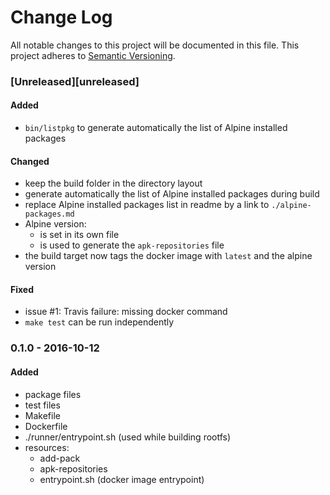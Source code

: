 # Change Log
All notable changes to this project will be documented in this file.
This project adheres to [Semantic Versioning](http://semver.org/).

### [Unreleased][unreleased]

#### Added
- `bin/listpkg` to generate automatically the list of Alpine installed packages

#### Changed
- keep the build folder in the directory layout
- generate automatically the list of Alpine installed packages during build
- replace Alpine installed packages list in readme by a link to `./alpine-packages.md`
- Alpine version:
    - is set in its own file
    - is used to generate the `apk-repositories` file
- the build target now tags the docker image with `latest` and  the alpine version

#### Fixed
- issue #1: Travis failure: missing docker command
- `make test` can be run independently

### 0.1.0 - 2016-10-12
#### Added
- package files
- test files
- Makefile
- Dockerfile
- ./runner/entrypoint.sh (used while building rootfs)
- resources:    
    - add-pack
    - apk-repositories
    - entrypoint.sh (docker image entrypoint)

